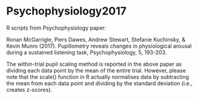 # Psychophysiology2017
R scripts from Psychophysiology paper:

Ronan McGarrigle, Piers Dawes, Andrew Stewart, Stefanie Kuchinsky, & Kevin Munro (2017). Pupillometry reveals changes in physiological arousal during a sustained listening task, Psychophysiology, 5, 193-203.

The within-trial pupil scaling method is reported in the above paper as dividing each data point by the mean of the entire trial. However, please note that the scale() function in R actually normalises data by subtracting the mean from each data point and dividing by the standard deviation (i.e., creates z-scores). 
